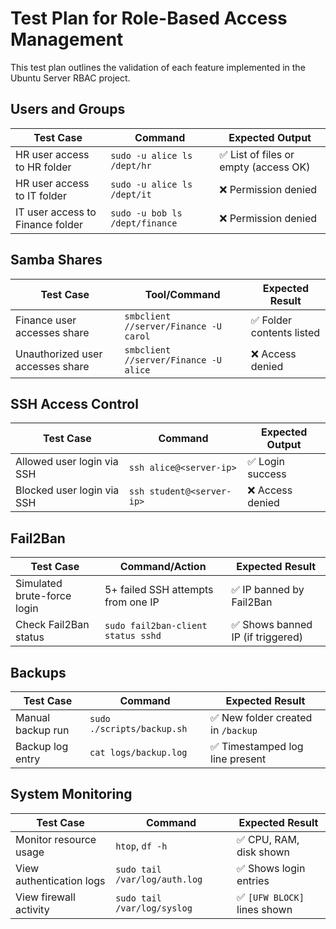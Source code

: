# Test Plan for Role-Based Access Management

This test plan outlines the validation of each feature implemented in the Ubuntu Server RBAC project.

## Users and Groups

| Test Case                        | Command                        | Expected Output                      |
| -------------------------------- | ------------------------------ | ------------------------------------ |
| HR user access to HR folder      | `sudo -u alice ls /dept/hr`    | ✅ List of files or empty (access OK) |
| HR user access to IT folder      | `sudo -u alice ls /dept/it`    | ❌ Permission denied                  |
| IT user access to Finance folder | `sudo -u bob ls /dept/finance` | ❌ Permission denied                  |

## Samba Shares

| Test Case                        | Tool/Command                          | Expected Result          |
| -------------------------------- | ------------------------------------- | ------------------------ |
| Finance user accesses share      | `smbclient //server/Finance -U carol` | ✅ Folder contents listed |
| Unauthorized user accesses share | `smbclient //server/Finance -U alice` | ❌ Access denied          |

## SSH Access Control

| Test Case                  | Command                   | Expected Output |
| -------------------------- | ------------------------- | --------------- |
| Allowed user login via SSH | `ssh alice@<server-ip>`   | ✅ Login success |
| Blocked user login via SSH | `ssh student@<server-ip>` | ❌ Access denied |

## Fail2Ban

| Test Case                   | Command/Action                     | Expected Result                  |
| --------------------------- | ---------------------------------- | -------------------------------- |
| Simulated brute-force login | 5+ failed SSH attempts from one IP | ✅ IP banned by Fail2Ban          |
| Check Fail2Ban status       | `sudo fail2ban-client status sshd` | ✅ Shows banned IP (if triggered) |

## Backups

| Test Case         | Command                    | Expected Result                   |
| ----------------- | -------------------------- | --------------------------------- |
| Manual backup run | `sudo ./scripts/backup.sh` | ✅ New folder created in `/backup` |
| Backup log entry  | `cat logs/backup.log`      | ✅ Timestamped log line present    |

## System Monitoring

| Test Case                | Command                       | Expected Result             |
| ------------------------ | ----------------------------- | --------------------------- |
| Monitor resource usage   | `htop`, `df -h`               | ✅ CPU, RAM, disk shown      |
| View authentication logs | `sudo tail /var/log/auth.log` | ✅ Shows login entries       |
| View firewall activity   | `sudo tail /var/log/syslog`   | ✅ `[UFW BLOCK]` lines shown |
